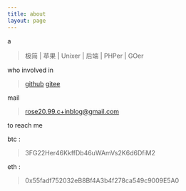 ```yaml
---
title: about
layout: page
---
```


a

> 极简 | 苹果 | Unixer | 后端 | PHPer | GOer

who involved in 

> [github](https://github.com/cute-angelia)
> [gitee](https://git.oschina.net/vanillan)

mail 

> rose20.99.c+inblog@gmail.com

to reach me


btc :

> 3FG22Her46KkffDb46uWAmVs2K6d6DfiM2

eth :

> 0x55fadf752032eB8Bf4A3b4f278ca549c9009E5A0

